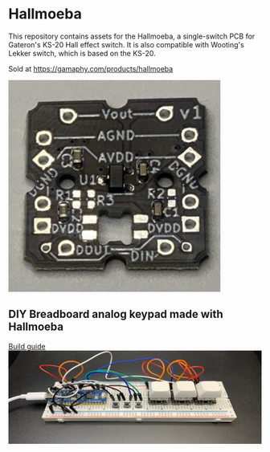# Hallmoeba

This repository contains assets for the Hallmoeba, a single-switch PCB for Gateron's KS-20 Hall effect switch. It is also compatible with Wooting's Lekker switch, which is based on the KS-20.

Sold at https://gamaphy.com/products/hallmoeba

![Hallmoeba](/assets/hallmoeba.jpg)

## DIY Breadboard analog keypad made with Hallmoeba
[Build guide](https://gamaphy.com/blogs/guides/breadboard-analog-keypad-with-rapid-trigger-build-guide)
![Breadboard 3k Keypad](/assets/hallmoeba_breadboard_3k_keypad.jpg)
